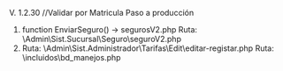  V. 1.2.30 //Validar por Matricula
Paso a producción

1.	function EnviarSeguro() -> segurosV2.php
    Ruta: \Admin\Sist.Sucursal\Seguro\seguroV2.php
2. 
    Ruta: \Admin\Sist.Administrador\Tarifas\Edit\editar-registar.php
    Ruta: \incluidos\bd_manejos.php